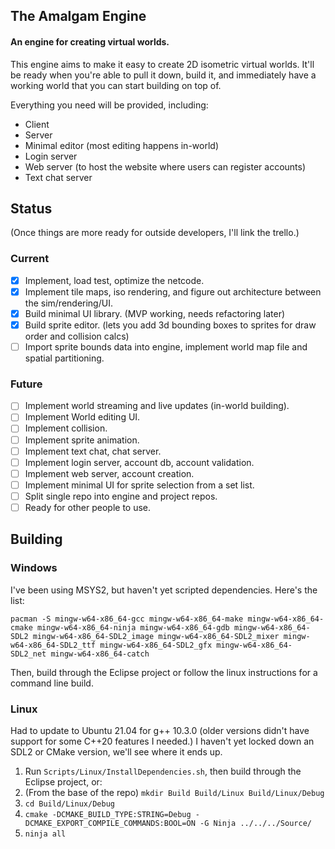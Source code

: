## The Amalgam Engine
#### An engine for creating virtual worlds.
This engine aims to make it easy to create 2D isometric virtual worlds. It'll be ready when you're able to pull it down, build it, and immediately have a working world that you can start building on top of.

Everything you need will be provided, including:
* Client
* Server
* Minimal editor (most editing happens in-world)
* Login server
* Web server (to host the website where users can register accounts)
* Text chat server

## Status
(Once things are more ready for outside developers, I'll link the trello.)
### Current
- [x] Implement, load test, optimize the netcode.
- [x] Implement tile maps, iso rendering, and figure out architecture between the sim/rendering/UI.
- [x] Build minimal UI library. (MVP working, needs refactoring later)
- [x] Build sprite editor. (lets you add 3d bounding boxes to sprites for draw order and collision calcs)
- [ ] Import sprite bounds data into engine, implement world map file and spatial partitioning.

### Future
- [ ] Implement world streaming and live updates (in-world building).
- [ ] Implement World editing UI.
- [ ] Implement collision.
- [ ] Implement sprite animation.
- [ ] Implement text chat, chat server.
- [ ] Implement login server, account db, account validation.
- [ ] Implement web server, account creation.
- [ ] Implement minimal UI for sprite selection from a set list.
- [ ] Split single repo into engine and project repos.
- [ ] Ready for other people to use.

## Building
### Windows
I've been using MSYS2, but haven't yet scripted dependencies. Here's the list:

    pacman -S mingw-w64-x86_64-gcc mingw-w64-x86_64-make mingw-w64-x86_64-cmake mingw-w64-x86_64-ninja mingw-w64-x86_64-gdb mingw-w64-x86_64-SDL2 mingw-w64-x86_64-SDL2_image mingw-w64-x86_64-SDL2_mixer mingw-w64-x86_64-SDL2_ttf mingw-w64-x86_64-SDL2_gfx mingw-w64-x86_64-SDL2_net mingw-w64-x86_64-catch
    
Then, build through the Eclipse project or follow the linux instructions for a command line build.

### Linux
Had to update to Ubuntu 21.04 for g++ 10.3.0 (older versions didn't have support for some C++20 features I needed.)
I haven't yet locked down an SDL2 or CMake version, we'll see where it ends up.

1. Run `Scripts/Linux/InstallDependencies.sh`, then build through the Eclipse project, or:
2. (From the base of the repo) `mkdir Build Build/Linux Build/Linux/Debug`
3. `cd Build/Linux/Debug`
4. `cmake -DCMAKE_BUILD_TYPE:STRING=Debug -DCMAKE_EXPORT_COMPILE_COMMANDS:BOOL=ON -G Ninja ../../../Source/`
5. `ninja all`
